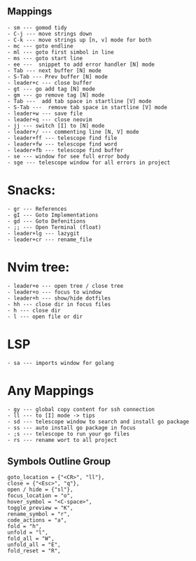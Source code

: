 ## Mappings
    - sm --- gomod tidy
    - C-j --- move strings down
    - C-k --- move strings up [n, v] mode for both
    - mc --- goto endline
    - ml --- goto first simbol in line 
    - ms --- goto start line
    - ee ---  snippet to add error handler [N] mode 
    - Tab --- next buffer [N] mode
    - S-Tab --- Prev buffer [N] mode
    - leader+c --- close buffer
    - gt --- go add tag [N] mode
    - gm --- go remove tag [N] mode
    - Tab ---  add tab space in startline [V] mode
    - S-Tab ---  remove tab space in startline [V] mode
    - leader+w --- save file
    - leader+q --- close neovim
    - jj --- switch [I] to [N] mode
    - leader+/ --- commenting line [N, V] mode
    - leader+ff --- telescope find file
    - leader+fw --- telescope find word
    - leader+fb --- telescope find buffer
    - se --- window for see full error body
    - sge --- telescope window for all errors in project
# Snacks: 
    - gr --- References
    - gI --- Goto Implementations
    - gd --- Goto Defenitions
    - ;; --- Open Terminal (float)
    - leader+lg --- lazygit
    - leader+cr --- rename_file
# Nvim tree:
    - leader+e --- open tree / close tree
    - leader+o --- focus to window
    - leader+h --- show/hide dotfiles
    - hh --- close dir in focus files
    - h --- close dir
    - l --- open file or dir
# LSP
    - sa --- imports window for golang
# Any Mappings
    - gy --- global copy content for ssh connection
    - ll --- to [I] mode -> tips 
    - sd --- telescope window to search and install go package
    - ss --- auto install go package in focus
    - ;s --- telescope to run your go files
    - rs --- rename wort to all project

## Symbols Outline Group
    goto_location = {"<CR>", "ll"},
    close = {"<Esc>", "q"},
    open / hide = {"sl"},
    focus_location = "o",
    hover_symbol = "<C-space>",
    toggle_preview = "K",
    rename_symbol = "r",
    code_actions = "a",
    fold = "h",
    unfold = "l",
    fold_all = "W",
    unfold_all = "E",
    fold_reset = "R",

